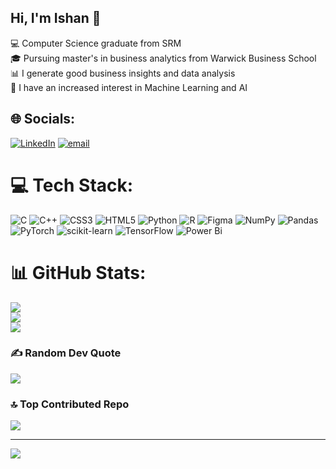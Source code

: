 ## Hi, I'm Ishan 🕺<br>
💻 Computer Science graduate from SRM<br>
🎓 Pursuing master's in business analytics from Warwick Business School<br>
📊 I generate good business insights and data analysis<br>
🤖 I have an increased interest in Machine Learning and AI<br>

## 🌐 Socials:
[![LinkedIn](https://img.shields.io/badge/LinkedIn-%230077B5.svg?logo=linkedin&logoColor=white)](https://linkedin.com/in/https://www.linkedin.com/in/ishanv13/) [![email](https://img.shields.io/badge/Email-D14836?logo=gmail&logoColor=white)](mailto:ishan.verma@warwick.ac.uk) 

# 💻 Tech Stack:
![C](https://img.shields.io/badge/c-%2300599C.svg?style=flat-square&logo=c&logoColor=white) ![C++](https://img.shields.io/badge/c++-%2300599C.svg?style=flat-square&logo=c%2B%2B&logoColor=white) ![CSS3](https://img.shields.io/badge/css3-%231572B6.svg?style=flat-square&logo=css3&logoColor=white) ![HTML5](https://img.shields.io/badge/html5-%23E34F26.svg?style=flat-square&logo=html5&logoColor=white) ![Python](https://img.shields.io/badge/python-3670A0?style=flat-square&logo=python&logoColor=ffdd54) ![R](https://img.shields.io/badge/r-%23276DC3.svg?style=flat-square&logo=r&logoColor=white) ![Figma](https://img.shields.io/badge/figma-%23F24E1E.svg?style=flat-square&logo=figma&logoColor=white) ![NumPy](https://img.shields.io/badge/numpy-%23013243.svg?style=flat-square&logo=numpy&logoColor=white) ![Pandas](https://img.shields.io/badge/pandas-%23150458.svg?style=flat-square&logo=pandas&logoColor=white) ![PyTorch](https://img.shields.io/badge/PyTorch-%23EE4C2C.svg?style=flat-square&logo=PyTorch&logoColor=white) ![scikit-learn](https://img.shields.io/badge/scikit--learn-%23F7931E.svg?style=flat-square&logo=scikit-learn&logoColor=white) ![TensorFlow](https://img.shields.io/badge/TensorFlow-%23FF6F00.svg?style=flat-square&logo=TensorFlow&logoColor=white) ![Power Bi](https://img.shields.io/badge/power_bi-F2C811?style=flat-square&logo=powerbi&logoColor=black)
# 📊 GitHub Stats:
![](https://github-readme-stats.vercel.app/api?username=ishanv13&theme=vue-dark&hide_border=false&include_all_commits=false&count_private=false)<br/>
![](https://nirzak-streak-stats.vercel.app/?user=ishanv13&theme=vue-dark&hide_border=false)<br/>
![](https://github-readme-stats.vercel.app/api/top-langs/?username=ishanv13&theme=vue-dark&hide_border=false&include_all_commits=false&count_private=false&layout=compact)

### ✍️ Random Dev Quote
![](https://quotes-github-readme.vercel.app/api?type=horizontal&theme=tokyonight)

### 🔝 Top Contributed Repo
![](https://github-contributor-stats.vercel.app/api?username=ishanv13&limit=5&theme=vue-dark&combine_all_yearly_contributions=true)

---
[![](https://visitcount.itsvg.in/api?id=ishanv13&icon=0&color=0)](https://visitcount.itsvg.in)

<!-- Proudly created with GPRM ( https://gprm.itsvg.in ) -->
